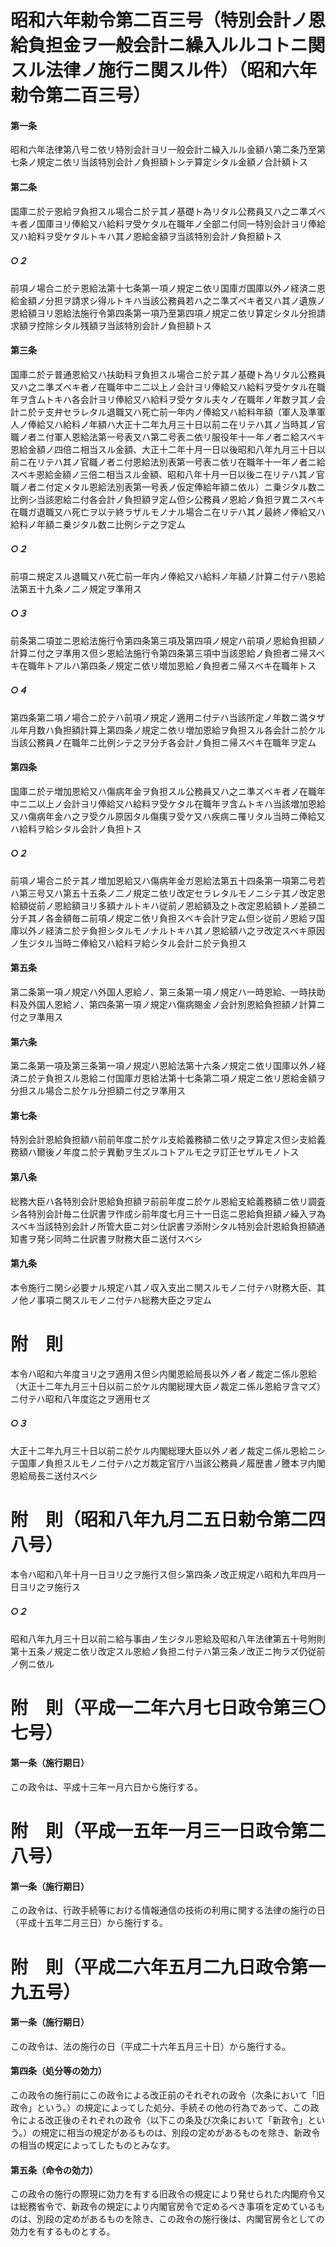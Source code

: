 # 昭和六年勅令第二百三号（特別会計ノ恩給負担金ヲ一般会計ニ繰入ルルコトニ関スル法律ノ施行ニ関スル件）（昭和六年勅令第二百三号）
#### 第一条
昭和六年法律第八号ニ依リ特別会計ヨリ一般会計ニ繰入ルル金額ハ第二条乃至第七条ノ規定ニ依リ当該特別会計ノ負担額トシテ算定シタル金額ノ合計額トス
#### 第二条
国庫ニ於テ恩給ヲ負担スル場合ニ於テ其ノ基礎ト為リタル公務員又ハ之ニ準ズベキ者ノ国庫ヨリ俸給又ハ給料ヲ受ケタル在職年ノ全部ニ付同一特別会計ヨリ俸給又ハ給料ヲ受ケタルトキハ其ノ恩給金額ヲ当該特別会計ノ負担額トス
##### ○２
前項ノ場合ニ於テ恩給法第十七条第一項ノ規定ニ依リ国庫ガ国庫以外ノ経済ニ恩給金額ノ分担ヲ請求シ得ルトキハ当該公務員若ハ之ニ準ズベキ者又ハ其ノ遺族ノ恩給額ヨリ恩給法施行令第四条第一項乃至第四項ノ規定ニ依リ算定シタル分担請求額ヲ控除シタル残額ヲ当該特別会計ノ負担額トス
#### 第三条
国庫ニ於テ普通恩給又ハ扶助料ヲ負担スル場合ニ於テ其ノ基礎ト為リタル公務員又ハ之ニ準ズベキ者ノ在職年中ニ二以上ノ会計ヨリ俸給又ハ給料ヲ受ケタル在職年ヲ含ムトキハ各会計ヨリ俸給又ハ給料ヲ受ケタル夫々ノ在職年ノ年数ヲ其ノ会計ニ於テ支弁セラレタル退職又ハ死亡前一年内ノ俸給又ハ給料年額（軍人及準軍人ノ俸給又ハ給料ノ年額ハ大正十二年九月三十日以前ニ在リテハ其ノ当時其ノ官職ノ者ニ付軍人恩給法第一号表又ハ第二号表ニ依リ服役年十一年ノ者ニ給スベキ恩給金額ノ四倍ニ相当スル金額、大正十二年十月一日以後昭和八年九月三十日以前ニ在リテハ其ノ官職ノ者ニ付恩給法別表第一号表ニ依リ在職年十一年ノ者ニ給スベキ恩給金額ノ三倍ニ相当スル金額、昭和八年十月一日以後ニ在リテハ其ノ官職ノ者ニ付定メタル恩給法別表第一号表ノ仮定俸給年額ニ依ル）ニ乗ジタル数ニ比例シ当該恩給ニ付各会計ノ負担額ヲ定ム但シ公務員ノ恩給ノ負担ヲ異ニスベキ在職ガ退職又ハ死亡ヲ以テ終ラザルモノナル場合ニ在リテハ其ノ最終ノ俸給又ハ給料ノ年額ニ乗ジタル数ニ比例シテ之ヲ定ム
##### ○２
前項ニ規定スル退職又ハ死亡前一年内ノ俸給又ハ給料ノ年額ノ計算ニ付テハ恩給法第五十九条ノ二ノ規定ヲ準用ス
##### ○３
前条第二項並ニ恩給法施行令第四条第三項及第四項ノ規定ハ前項ノ恩給負担額ノ計算ニ付之ヲ準用ス但シ恩給法施行令第四条第三項中当該恩給ノ負担者ニ帰スベキ在職年トアルハ第四条ノ規定ニ依リ増加恩給ノ負担者ニ帰スベキ在職年トス
##### ○４
第四条第二項ノ場合ニ於テハ前項ノ規定ノ適用ニ付テハ当該所定ノ年数ニ満タザル年月数ハ負担額計算上第四条ノ規定ニ依リ増加恩給ヲ負担スル各会計ニ於ケル当該公務員ノ在職年ニ比例シテ之ヲ分チ各会計ノ負担ニ帰スベキ在職年ヲ定ム
#### 第四条
国庫ニ於テ増加恩給又ハ傷病年金ヲ負担スル公務員又ハ之ニ準ズベキ者ノ在職年中ニ二以上ノ会計ヨリ俸給又ハ給料ヲ受ケタル在職年ヲ含ムトキハ当該増加恩給又ハ傷病年金ハ之ヲ受クル原因タル傷痍ヲ受ケ又ハ疾病ニ罹リタル当時ニ俸給又ハ給料ヲ給シタル会計ノ負担トス
##### ○２
前項ノ場合ニ於テ其ノ増加恩給又ハ傷病年金ガ恩給法第五十四条第一項第二号若ハ第三号又ハ第五十五条ノ二ノ規定ニ依リ改定セラレタルモノニシテ其ノ改定恩給額従前ノ恩給額ヨリ多額ナルトキハ従前ノ恩給額及之ト改定恩給額トノ差額ニ分チ其ノ各金額毎ニ前項ノ規定ニ依リ負担スベキ会計ヲ定ム但シ従前ノ恩給ヲ国庫以外ノ経済ニ於テ負担シタルモノナルトキハ其ノ恩給額ハ之ヲ改定スベキ原因ノ生ジタル当時ニ俸給又ハ給料ヲ給シタル会計ニ於テ負担ス
#### 第五条
第二条第一項ノ規定ハ外国人恩給ノ、第三条第一項ノ規定ハ一時恩給、一時扶助料及外国人恩給ノ、第四条第一項ノ規定ハ傷病賜金ノ会計別恩給負担額ノ計算ニ付之ヲ準用ス
#### 第六条
第二条第一項及第三条第一項ノ規定ハ恩給法第十六条ノ規定ニ依リ国庫以外ノ経済ニ於テ負担スル恩給ニ付国庫ガ恩給法第十七条第二項ノ規定ニ依リ恩給金額ヲ分担スル場合ニ於ケル分担額ニ付之ヲ準用ス
#### 第七条
特別会計恩給負担額ハ前前年度ニ於ケル支給義務額ニ依リ之ヲ算定ス但シ支給義務額ハ爾後ノ年度ニ於テ異動ヲ生ズルコトアルモ之ヲ訂正セザルモノトス
#### 第八条
総務大臣ハ各特別会計恩給負担額ヲ前前年度ニ於ケル恩給支給義務額ニ依リ調査シ各特別会計毎ニ仕訳書ヲ作成シ前年度七月三十一日迄ニ恩給負担額ノ繰入ヲ為スベキ当該特別会計ノ所管大臣ニ対シ仕訳書ヲ添附シタル特別会計恩給負担額通知書ヲ発シ同時ニ仕訳書ヲ財務大臣ニ送付スベシ
#### 第九条
本令施行ニ関シ必要ナル規定ハ其ノ収入支出ニ関スルモノニ付テハ財務大臣、其ノ他ノ事項ニ関スルモノニ付テハ総務大臣之ヲ定ム
# 附　則
本令ハ昭和六年度ヨリ之ヲ適用ス但シ内閣恩給局長以外ノ者ノ裁定ニ係ル恩給（大正十二年九月三十日以前ニ於ケル内閣総理大臣ノ裁定ニ係ル恩給ヲ含マズ）ニ付テハ昭和八年度迄之ヲ適用セズ
##### ○３
大正十二年九月三十日以前ニ於ケル内閣総理大臣以外ノ者ノ裁定ニ係ル恩給ニシテ国庫ノ負担スルモノニ付テハ之ガ裁定官庁ハ当該公務員ノ履歴書ノ謄本ヲ内閣恩給局長ニ送付スベシ
# 附　則（昭和八年九月二五日勅令第二四八号）
本令ハ昭和八年十月一日ヨリ之ヲ施行ス但シ第四条ノ改正規定ハ昭和九年四月一日ヨリ之ヲ施行ス
##### ○２
昭和八年九月三十日以前ニ給与事由ノ生ジタル恩給及昭和八年法律第五十号附則第十五条ノ規定ニ依リ改定スル恩給ノ負担ニ付テハ第三条ノ改正ニ拘ラズ仍従前ノ例ニ依ル
# 附　則（平成一二年六月七日政令第三〇七号）
#### 第一条（施行期日）
この政令は、平成十三年一月六日から施行する。
# 附　則（平成一五年一月三一日政令第二八号）
#### 第一条（施行期日）
この政令は、行政手続等における情報通信の技術の利用に関する法律の施行の日（平成十五年二月三日）から施行する。
# 附　則（平成二六年五月二九日政令第一九五号）
#### 第一条（施行期日）
この政令は、法の施行の日（平成二十六年五月三十日）から施行する。
#### 第四条（処分等の効力）
この政令の施行前にこの政令による改正前のそれぞれの政令（次条において「旧政令」という。）の規定によってした処分、手続その他の行為であって、この政令による改正後のそれぞれの政令（以下この条及び次条において「新政令」という。）の規定に相当の規定があるものは、別段の定めがあるものを除き、新政令の相当の規定によってしたものとみなす。
#### 第五条（命令の効力）
この政令の施行の際現に効力を有する旧政令の規定により発せられた内閣府令又は総務省令で、新政令の規定により内閣官房令で定めるべき事項を定めているものは、別段の定めがあるものを除き、この政令の施行後は、内閣官房令としての効力を有するものとする。

